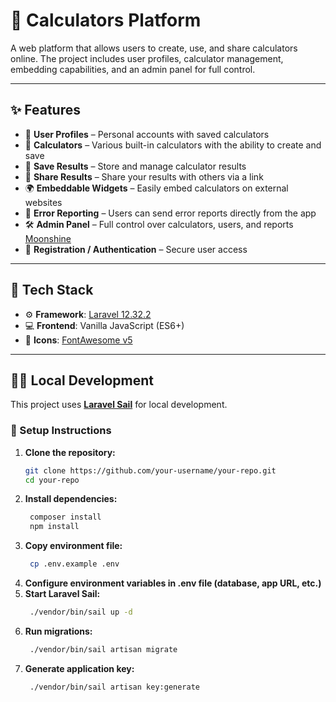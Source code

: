 # 🧮 Calculators Platform

A web platform that allows users to create, use, and share calculators online.
The project includes user profiles, calculator management, embedding capabilities, and an admin panel for full control.

---

## ✨ Features

- 👤 **User Profiles** – Personal accounts with saved calculators
- 🧠 **Calculators** – Various built-in calculators with the ability to create and save
- 💾 **Save Results** – Store and manage calculator results
- 🔗 **Share Results** – Share your results with others via a link
- 🌍 **Embeddable Widgets** – Easily embed calculators on external websites
- 🚨 **Error Reporting** – Users can send error reports directly from the app
- 🛠️ **Admin Panel** – Full control over calculators, users, and reports [Moonshine](https://moonshine-laravel.com/)
- 🔐 **Registration / Authentication** – Secure user access

---

## 🧰 Tech Stack

- ⚙️ **Framework**: [Laravel 12.32.2](https://laravel.com/)
- 💻 **Frontend**: Vanilla JavaScript (ES6+)
- 🎨 **Icons**: [FontAwesome v5](https://fontawesome.com/v5/)

---

## 🧑‍💻 Local Development

This project uses **[Laravel Sail](https://laravel.com/docs/sail)** for local development.

### 🚀 Setup Instructions

1. **Clone the repository:**
   ```bash
   git clone https://github.com/your-username/your-repo.git
   cd your-repo
   ```
2. **Install dependencies:**
   ```bash
    composer install
    npm install
   ```
3. **Copy environment file:**
   ```bash
    cp .env.example .env
   ```
4. **Configure environment variables in .env file (database, app URL, etc.)**
5. **Start Laravel Sail:**
   ```bash
    ./vendor/bin/sail up -d
   ```
6. **Run migrations:**
   ```bash
    ./vendor/bin/sail artisan migrate
   ```
7. **Generate application key:**
   ```bash
    ./vendor/bin/sail artisan key:generate
   ```
